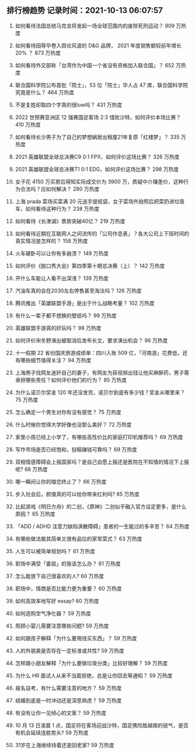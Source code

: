 
## 排行榜趋势 记录时间：2021-10-13 06:07:57
  
  1. 如何看待法国总统马克龙将发起一场全球范围内的废除死刑运动？ 909 万热度
    
  2. 如何看待因辱华卷入舆论风波的 D&G 品牌， 2021 年度销售额较前年增长 20% ？ 873 万热度
    
  3. 如何看待外交部称「台湾作为中国一个省没有资格加入联合国」？ 652 万热度
    
  4. 联合国科学院公布首批「院士」，53 位「院士」华人占 47 席，联合国科学院究竟是什么？ 464 万热度
    
  5. 不是复姓却取四个字真的很low吗？ 431 万热度
    
  6. 2022 世预赛亚洲区 12 强赛国足客场 2:3 惜败沙特，如何评价本场比赛？ 410 万热度
    
  7. 如何看待长沙男子为了自己的梦想蜗居出租屋21年复原「红楼梦」？ 335 万热度
    
  8. 2021 英雄联盟全球总决赛C9 0:1 FPX，如何评价这场比赛？ 326 万热度
    
  9. 2021 英雄联盟全球总决赛T1 0:1 EDG，如何评价这场比赛？ 298 万热度
    
  10. 女子花 4150 万买房后得知实际成交价为 3900 万，质疑中介赚差价，这种行为合法吗？应如何解决？ 280 万热度
    
  11. 上海 prada 菜场买菜满 20 元送手提纸袋，女子菜场外拍照后把菜扔进垃圾车，如何看待这种行为？ 238 万热度
    
  12. 如何看待《长津湖》票房突破40亿？ 219 万热度
    
  13. 如何看待近期在互联网人之间流传的「公司作息表」？各大公司上下班时间的真实情况是怎样的？ 158 万热度
    
  14. 火车硬卧可以让你有多崩溃？ 149 万热度
    
  15. 如何评价《脱口秀大会》第四季第十期总决赛（上）？ 142 万热度
    
  16. 开什么车能让人看不出深浅？ 139 万热度
    
  17. 汽油车真的会在2030左右停售甚至淘汰吗？ 126 万热度
    
  18. 腾讯推出「英雄联盟手游」是出于什么战略考量？ 102 万热度
    
  19. 有什么一辈子都不想换的壁纸吗？ 99 万热度
    
  20. 英雄联盟手游真的好玩吗？ 98 万热度
    
  21. 如何评价宋冬野演出被取消后发布长文，要求演出机会？ 96 万热度
    
  22. 十一假期 22 省份国庆旅游成绩单：四川入账 509 亿，「河南游」花费低，还有哪些细节值得关注？ 94 万热度
    
  23. 上海男子找网友迷奸自己的妻子，有网友为获视频出钱让他买麻醉药，男子需承担哪些责任？如何评价他们的行为？ 85 万热度
    
  24. 为什么诺贝尔奖金 120 年还没发完，诺贝尔到底有多少钱？奖金从哪里来？ 75 万热度
    
  25. 怎么确定一个男生对你有没有感觉？ 75 万热度
    
  26. 什么时候你觉得大学好像也没那么美好？ 72 万热度
    
  27. 家里小孩已经上小学了，有哪些高性价比的家庭打印机推荐吗？ 69 万热度
    
  28. 写作市场是否已经饱和，投稿赚钱可靠吗？ 69 万热度
    
  29. 双相情感障碍会上报国家吗？是自己自愿上报还是医院在不知情的情况下上报呢? 68 万热度
    
  30. 哪一瞬间让你的暗恋终止了？ 66 万热度
    
  31. 步入社会后，颜值真的可以给你带来红利吗? 65 万热度
    
  32. 比起游戏《明日方舟》的二创，《原神》二创似乎融入官方设定更多，是什么原因？ 65 万热度
    
  33. 「ADD / ADHD 注意力缺陷涣散障碍」患者的一生能过的多辛苦？ 64 万热度
    
  34. 有哪些做法极其简单又很有品位的家常菜式？ 63 万热度
    
  35. 人生可以被简单规划吗？ 61 万热度
    
  36. 职场中满受「委屈」的我该怎么办？ 61 万热度
    
  37. 怎么能放下自己很喜欢的人? 60 万热度
    
  38. 职场中，情商是否比能力更为重要？ 60 万热度
    
  39. 如何高效率地写好 essay? 60 万热度
    
  40. 如何选购空气净化器？ 59 万热度
    
  41. 照顾小婴儿需要注意哪些问题? 59 万热度
    
  42. 如何跟孩子解释「为什么要用钱买东西」？ 59 万热度
    
  43. 人的外貌美是否存在一定标准或共性? 59 万热度
    
  44. 怎样跟小朋友解释「为什么要做垃圾分类」比较好理解？ 59 万热度
    
  45. 为什么 HR 面试人从来不当面拒绝，总是让你回去等通知？ 59 万热度
    
  46. 报名自考，有什么需要注意的地方？ 59 万热度
    
  47. 结婚到底是一时冲动还是深思熟虑？ 59 万热度
    
  48. 有没有让你一见倾心的文案？ 59 万热度
    
  49. 10 月 13 日凌晨 1 点，国足将在客场迎战沙特，国足携险胜越南的锐气，是否有机会延续连胜势头? 59 万热度
    
  50. 31岁在上海继续待着还是回老家? 59 万热度
    